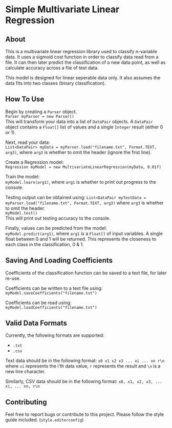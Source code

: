 # Simple Multivariate Linear Regression
## About
This is a multivariate linear regression library used to classify n-variable data. It uses a sigmoid cost function in order to classify data read from a file. It can then later predict the classification of a new data point, as well as calculate accuracy across a file of test data.

This model is designed for linear seperable data only. It also assumes the data fits into two classes (binary classification).

## How To Use
Begin by creating a `Parser` object.  
`Parser myParser = new Parser()`  
This will transform your data into a list of `DataPair` objects.
A `DataPair` object contains a `Float[]` list of values and a single `Integer` result (either 0 or 1).

Next, read your data:  
`List<DataPair> myData = myParser.load("filename.txt", Format.TEXT, arg3)`, where `arg3` is whether to omit the header (ignore the first line).

Create a Regression model:  
`Regression myModel = new MultivariateLinearRegression(myData, 0.01f)`

Train the model:  
`myModel.learn(arg1)`, where `arg1` is whether to print out progress to the console.

Testing output can be obtained using:
`List<DataPair myTestData = myParser.load("filename.txt", Format.TEXT, arg3)` where `arg3` is whether to omit the header.  
`myModel.test()`  
This will print out testing accuracy to the console.

Finally, values can be predicted from the model:  
`myModel.predict(arg1)`, where `arg1` is a `Float[]` of input variables. A single float between 0 and 1 will be returned.
This represents the closeness to each class in the classification, 0 & 1.

## Saving And Loading Coefficients
Coefficients of the classification function can be saved to a text file, for later re-use.

Coefficients can be written to a text file using:  
`myModel.saveCoefficients("filename.txt")`  

Coefficients can be read using:  
`myModel.loadCoefficients("filename.txt")` 

## Valid Data Formats
Currently, the following formats are supported:
- `.txt`
- `.csv`

Text data should be in the following format:
`x0 x1 x2 x3 ... xi ... xn r\n` where `xi` represents the i'th data value, `r` represents the result and `\n` is a new line character.

Similarly, CSV data should be in the following format:
`x0, x1, x2, x3, ... xi, ... xn, r\n`

## Contributing

Feel free to report bugs or contribute to this project. Please follow the style guide included. (`style.editorconfig`)
